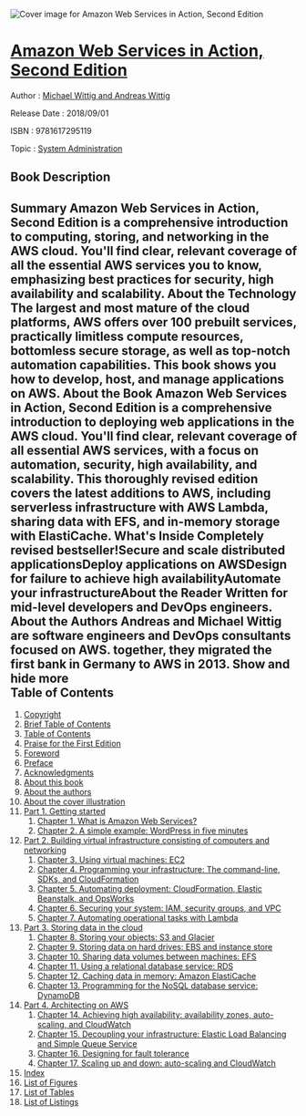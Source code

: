 ![Cover image for Amazon Web Services in Action, Second Edition](https://imgdetail.ebookreading.net/cover/cover/20200215/EB9781617295119.jpg)

[Amazon Web Services in Action, Second Edition](https://ebookreading.net/view/book/Amazon+Web+Services+in+Action%2C+Second+Edition-EB9781617295119_1.html "Amazon Web Services in Action, Second Edition")
====================================================================================================================

Author : [Michael Wittig and Andreas Wittig](https://ebookreading.net/search/author/Michael+Wittig+and+Andreas+Wittig)

Release Date : 2018/09/01

ISBN : 9781617295119

Topic : [System Administration](https://ebookreading.net/search/category/system-administration)

Book Description
-----------------

 Summary
Amazon Web Services in Action, Second Edition is a comprehensive introduction to computing, storing, and networking in the AWS cloud. You'll find clear, relevant coverage of all the essential AWS services you to know, emphasizing best practices for security, high availability and scalability.
About the Technology
The largest and most mature of the cloud platforms, AWS offers over 100 prebuilt services, practically limitless compute resources, bottomless secure storage, as well as top-notch automation capabilities.  This book shows you how to develop, host, and manage applications on AWS.
About the Book
Amazon Web Services in Action, Second Edition is a comprehensive introduction to deploying web applications in the AWS cloud. You'll find clear, relevant coverage of all essential AWS services, with a focus on automation, security, high availability, and scalability. This thoroughly revised edition covers the latest additions to AWS, including serverless infrastructure with AWS Lambda, sharing data with EFS, and in-memory storage with ElastiCache.
What's Inside
Completely revised bestseller!Secure and scale distributed applicationsDeploy applications on AWSDesign for failure to achieve high availabilityAutomate your infrastructureAbout the Reader
Written for mid-level developers and DevOps engineers.
About the Authors
Andreas and Michael Wittig are software engineers and DevOps consultants focused on AWS. together, they migrated the first bank in Germany to AWS in 2013.
        Show and hide more                
Table of Contents
-----------------

1. [Copyright](https://ebookreading.net/view/book/Amazon+Web+Services+in+Action%2C+Second+Edition-EB9781617295119_3.html)
1. [Brief Table of Contents](https://ebookreading.net/view/book/Amazon+Web+Services+in+Action%2C+Second+Edition-EB9781617295119_4.html)
1. [Table of Contents](https://ebookreading.net/view/book/Amazon+Web+Services+in+Action%2C+Second+Edition-EB9781617295119_5.html)
1. [Praise for the First Edition](https://ebookreading.net/view/book/Amazon+Web+Services+in+Action%2C+Second+Edition-EB9781617295119_6.html)
1. [Foreword](https://ebookreading.net/view/book/Amazon+Web+Services+in+Action%2C+Second+Edition-EB9781617295119_7.html)
1. [Preface](https://ebookreading.net/view/book/Amazon+Web+Services+in+Action%2C+Second+Edition-EB9781617295119_8.html)
1. [Acknowledgments](https://ebookreading.net/view/book/Amazon+Web+Services+in+Action%2C+Second+Edition-EB9781617295119_9.html)
1. [About this book](https://ebookreading.net/view/book/Amazon+Web+Services+in+Action%2C+Second+Edition-EB9781617295119_10.html)
1. [About the authors](https://ebookreading.net/view/book/Amazon+Web+Services+in+Action%2C+Second+Edition-EB9781617295119_11.html)
1. [About the cover illustration](https://ebookreading.net/view/book/Amazon+Web+Services+in+Action%2C+Second+Edition-EB9781617295119_12.html)
1. [Part 1. Getting started](https://ebookreading.net/view/book/Amazon+Web+Services+in+Action%2C+Second+Edition-EB9781617295119_13.html)
    1. [Chapter 1. What is Amazon Web Services?](https://ebookreading.net/view/book/Amazon+Web+Services+in+Action%2C+Second+Edition-EB9781617295119_14.html)
    1. [Chapter 2. A simple example: WordPress in five minutes](https://ebookreading.net/view/book/Amazon+Web+Services+in+Action%2C+Second+Edition-EB9781617295119_15.html)
1. [Part 2. Building virtual infrastructure consisting of computers and networking](https://ebookreading.net/view/book/Amazon+Web+Services+in+Action%2C+Second+Edition-EB9781617295119_16.html)
    1. [Chapter 3. Using virtual machines: EC2](https://ebookreading.net/view/book/Amazon+Web+Services+in+Action%2C+Second+Edition-EB9781617295119_17.html)
    1. [Chapter 4. Programming your infrastructure: The command-line, SDKs, and CloudFormation](https://ebookreading.net/view/book/Amazon+Web+Services+in+Action%2C+Second+Edition-EB9781617295119_18.html)
    1. [Chapter 5. Automating deployment: CloudFormation, Elastic Beanstalk, and OpsWorks](https://ebookreading.net/view/book/Amazon+Web+Services+in+Action%2C+Second+Edition-EB9781617295119_19.html)
    1. [Chapter 6. Securing your system: IAM, security groups, and VPC](https://ebookreading.net/view/book/Amazon+Web+Services+in+Action%2C+Second+Edition-EB9781617295119_20.html)
    1. [Chapter 7. Automating operational tasks with Lambda](https://ebookreading.net/view/book/Amazon+Web+Services+in+Action%2C+Second+Edition-EB9781617295119_21.html)
1. [Part 3. Storing data in the cloud](https://ebookreading.net/view/book/Amazon+Web+Services+in+Action%2C+Second+Edition-EB9781617295119_22.html)
    1. [Chapter 8. Storing your objects: S3 and Glacier](https://ebookreading.net/view/book/Amazon+Web+Services+in+Action%2C+Second+Edition-EB9781617295119_23.html)
    1. [Chapter 9. Storing data on hard drives: EBS and instance store](https://ebookreading.net/view/book/Amazon+Web+Services+in+Action%2C+Second+Edition-EB9781617295119_24.html)
    1. [Chapter 10. Sharing data volumes between machines: EFS](https://ebookreading.net/view/book/Amazon+Web+Services+in+Action%2C+Second+Edition-EB9781617295119_25.html)
    1. [Chapter 11. Using a relational database service: RDS](https://ebookreading.net/view/book/Amazon+Web+Services+in+Action%2C+Second+Edition-EB9781617295119_26.html)
    1. [Chapter 12. Caching data in memory: Amazon ElastiCache](https://ebookreading.net/view/book/Amazon+Web+Services+in+Action%2C+Second+Edition-EB9781617295119_27.html)
    1. [Chapter 13. Programming for the NoSQL database service: DynamoDB](https://ebookreading.net/view/book/Amazon+Web+Services+in+Action%2C+Second+Edition-EB9781617295119_28.html)
1. [Part 4. Architecting on AWS](https://ebookreading.net/view/book/Amazon+Web+Services+in+Action%2C+Second+Edition-EB9781617295119_29.html)
    1. [Chapter 14. Achieving high availability: availability zones, auto-scaling, and CloudWatch](https://ebookreading.net/view/book/Amazon+Web+Services+in+Action%2C+Second+Edition-EB9781617295119_30.html)
    1. [Chapter 15. Decoupling your infrastructure: Elastic Load Balancing and Simple Queue Service](https://ebookreading.net/view/book/Amazon+Web+Services+in+Action%2C+Second+Edition-EB9781617295119_31.html)
    1. [Chapter 16. Designing for fault tolerance](https://ebookreading.net/view/book/Amazon+Web+Services+in+Action%2C+Second+Edition-EB9781617295119_32.html)
    1. [Chapter 17. Scaling up and down: auto-scaling and CloudWatch](https://ebookreading.net/view/book/Amazon+Web+Services+in+Action%2C+Second+Edition-EB9781617295119_33.html)
1. [Index](https://ebookreading.net/view/book/Amazon+Web+Services+in+Action%2C+Second+Edition-EB9781617295119_36.html)
1. [List of Figures](https://ebookreading.net/view/book/Amazon+Web+Services+in+Action%2C+Second+Edition-EB9781617295119_37.html)
1. [List of Tables](https://ebookreading.net/view/book/Amazon+Web+Services+in+Action%2C+Second+Edition-EB9781617295119_38.html)
1. [List of Listings](https://ebookreading.net/view/book/Amazon+Web+Services+in+Action%2C+Second+Edition-EB9781617295119_39.html)
